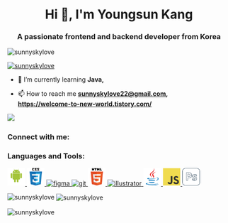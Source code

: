 <h1 align="center">Hi 👋, I'm Youngsun Kang</h1>
<h3 align="center">A passionate frontend and backend developer from Korea</h3>

<p align="left"> <img src="https://komarev.com/ghpvc/?username=sunnyskylove&label=Profile%20views&color=0e75b6&style=flat" alt="sunnyskylove" /> </p>
 
<p align="left"> <a href="https://github.com/ryo-ma/github-profile-trophy"><img src="https://github-profile-trophy.vercel.app/?username=sunnyskylove" alt="sunnyskylove" /></a> </p>

- 🌱 I’m currently learning **Java,**

- 📫 How to reach me **sunnyskylove22@gmail.com, <br> https://welcome-to-new-world.tistory.com/**

<img width="30%" src="https://github.com/sunnyskylove/sunnyskylove/assets/158137051/9c5841ba-03de-4589-8d0d-44f1c6aa6cea"/>

<h3 align="left">Connect with me:</h3>
<p align="left">
</p>

<h3 align="left">Languages and Tools:</h3>
<p align="left"> <a href="https://developer.android.com" target="_blank" rel="noreferrer"> <img src="https://raw.githubusercontent.com/devicons/devicon/master/icons/android/android-original-wordmark.svg" alt="android" width="40" height="40"/> </a> <a href="https://www.w3schools.com/css/" target="_blank" rel="noreferrer"> <img src="https://raw.githubusercontent.com/devicons/devicon/master/icons/css3/css3-original-wordmark.svg" alt="css3" width="40" height="40"/> </a> <a href="https://www.figma.com/" target="_blank" rel="noreferrer"> <img src="https://www.vectorlogo.zone/logos/figma/figma-icon.svg" alt="figma" width="40" height="40"/> </a> <a href="https://git-scm.com/" target="_blank" rel="noreferrer"> <img src="https://www.vectorlogo.zone/logos/git-scm/git-scm-icon.svg" alt="git" width="40" height="40"/> </a> <a href="https://www.w3.org/html/" target="_blank" rel="noreferrer"> <img src="https://raw.githubusercontent.com/devicons/devicon/master/icons/html5/html5-original-wordmark.svg" alt="html5" width="40" height="40"/> </a> <a href="https://www.adobe.com/in/products/illustrator.html" target="_blank" rel="noreferrer"> <img src="https://www.vectorlogo.zone/logos/adobe_illustrator/adobe_illustrator-icon.svg" alt="illustrator" width="40" height="40"/> </a> <a href="https://www.java.com" target="_blank" rel="noreferrer"> <img src="https://raw.githubusercontent.com/devicons/devicon/master/icons/java/java-original.svg" alt="java" width="40" height="40"/> </a> <a href="https://developer.mozilla.org/en-US/docs/Web/JavaScript" target="_blank" rel="noreferrer"> <img src="https://raw.githubusercontent.com/devicons/devicon/master/icons/javascript/javascript-original.svg" alt="javascript" width="40" height="40"/> </a> <a href="https://www.photoshop.com/en" target="_blank" rel="noreferrer"> <img src="https://raw.githubusercontent.com/devicons/devicon/master/icons/photoshop/photoshop-line.svg" alt="photoshop" width="40" height="40"/> </a> </p>

<p><img align="left" src="https://github-readme-stats.vercel.app/api/top-langs?username=sunnyskylove&show_icons=true&locale=en&layout=compact" alt="sunnyskylove" /></p>

<p>&nbsp;<img align="center" src="https://github-readme-stats.vercel.app/api?username=sunnyskylove&show_icons=true&locale=en" alt="sunnyskylove" /></p>

<p><img align="center" src="https://github-readme-streak-stats.herokuapp.com/?user=sunnyskylove&" alt="sunnyskylove" /></p>

